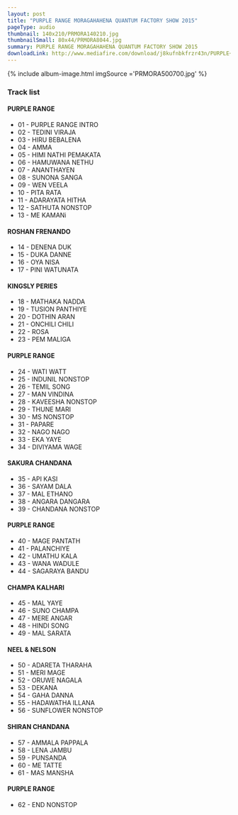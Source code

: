 ```yaml
---
layout: post
title: "PURPLE RANGE MORAGAHAHENA QUANTUM FACTORY SHOW 2015"
pageType: audio
thumbnail: 140x210/PRMORA140210.jpg
thumbnailSmall: 80x44/PRMORA8044.jpg
summary: PURPLE RANGE MORAGAHAHENA QUANTUM FACTORY SHOW 2015
downloadLink: http://www.mediafire.com/download/j8kufnbkfrzr43n/PURPLE+RANGE+MORAGAHAHENA+QUANTUM+FACTORY+SHOW+2015.rar
---
```



{% include album-image.html imgSource ='PRMORA500700.jpg' %}

### Track list 

#### PURPLE RANGE

- 01 - PURPLE RANGE INTRO 
- 02 - TEDINI VIRAJA 
- 03 - HIRU BEBALENA 
- 04 - AMMA 
- 05 - HIMI NATHI PEMAKATA 
- 06 - HAMUWANA NETHU 
- 07 - ANANTHAYEN 
- 08 - SUNONA SANGA 
- 09 - WEN VEELA 
- 10 - PITA RATA 
- 11 - ADARAYATA HITHA 
- 12 - SATHUTA NONSTOP 
- 13 - ME KAMANi


####   ROSHAN FRENANDO


- 14 - DENENA DUK 
- 15 - DUKA DANNE 
- 16 - OYA NISA  
- 17 - PINI WATUNATA  


####   KINGSLY PERIES


- 18 - MATHAKA NADDA 
- 19 - TUSION PANTHIYE 
- 20 - DOTHIN ARAN 
- 21 - ONCHILI CHILI  
- 22 - ROSA  
- 23 - PEM MALIGA 


####   PURPLE RANGE



- 24 - WATI WATT 
- 25 - INDUNIL NONSTOP 
- 26 - TEMIL SONG  
- 27 - MAN VINDINA 
- 28 - KAVEESHA NONSTOP 
- 29 - THUNE MARI  
- 30 - MS NONSTOP 
- 31 - PAPARE 
- 32 - NAGO NAGO 
- 33 - EKA YAYE  
- 34 - DIVIYAMA WAGE 


####   SAKURA CHANDANA



- 35 - API KASI  
- 36 - SAYAM DALA  
- 37 - MAL ETHANO 
- 38 - ANGARA DANGARA  
- 39 - CHANDANA NONSTOP 


####   PURPLE RANGE



- 40 - MAGE PANTATH  
- 41 - PALANCHIYE 
- 42 - UMATHU KALA 
- 43 - WANA WADULE 
- 44 - SAGARAYA BANDU 


####   CHAMPA KALHARI



- 45 - MAL YAYE 
- 46 - SUNO CHAMPA 
- 47 - MERE ANGAR 
- 48 - HINDI SONG 
- 49 - MAL SARATA 


####   NEEL & NELSON



- 50 - ADARETA THARAHA 
- 51 - MERI MAGE 
- 52 - ORUWE NAGALA 
- 53 - DEKANA 
- 54 - GAHA DANNA 
- 55 - HADAWATHA ILLANA  
- 56 - SUNFLOWER NONSTOP  



####   SHIRAN CHANDANA



- 57 - AMMALA PAPPALA 
- 58 - LENA JAMBU 
- 59 - PUNSANDA 
- 60 - ME TATTE 
- 61 - MAS MANSHA

####   PURPLE RANGE


- 62 - END NONSTOP 

